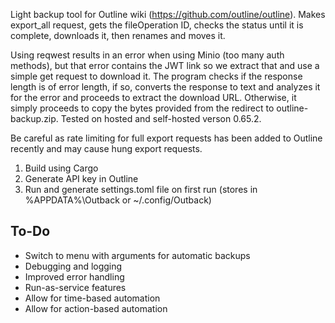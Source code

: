 Light backup tool for Outline wiki  (https://github.com/outline/outline).  Makes export_all request, gets the fileOperation ID, checks the status until it is complete, downloads it, then renames and moves it.

Using reqwest results in an error when using Minio (too many auth methods), but that error contains the JWT link so we extract that and use a simple get request to download it.  The program checks if the response length is of error length, if so, converts the response to text and analyzes it for the error and proceeds to extract the download URL.  Otherwise, it simply proceeds to copy the bytes provided from the redirect to outline-backup.zip.  Tested on hosted and self-hosted verson 0.65.2.

Be careful as rate limiting for full export requests has been added to Outline recently and may cause hung export requests.

1. Build using Cargo
2. Generate API key in Outline
3. Run and generate settings.toml file on first run (stores in %APPDATA%\Outback or ~/.config/Outback)

## To-Do
* Switch to menu with arguments for automatic backups
* Debugging and logging
* Improved error handling
* Run-as-service features
 * Allow for time-based automation
 * Allow for action-based automation